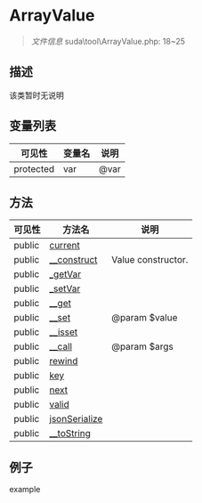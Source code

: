#  ArrayValue 

> *文件信息* suda\tool\ArrayValue.php: 18~25



## 描述

该类暂时无说明





## 变量列表
| 可见性 |  变量名   | 说明 |
|--------|----|------|
| protected   | var | @var| 



## 方法


| 可见性 | 方法名 | 说明 |
|--------|-------|------|
| public |[current](ArrayValue/current.md) |  |
| public |[__construct](ArrayValue/__construct.md) | Value constructor. |
| public |[_getVar](ArrayValue/_getVar.md) |  |
| public |[_setVar](ArrayValue/_setVar.md) |  |
| public |[__get](ArrayValue/__get.md) |  |
| public |[__set](ArrayValue/__set.md) | @param $value |
| public |[__isset](ArrayValue/__isset.md) |  |
| public |[__call](ArrayValue/__call.md) | @param $args |
| public |[rewind](ArrayValue/rewind.md) |  |
| public |[key](ArrayValue/key.md) |  |
| public |[next](ArrayValue/next.md) |  |
| public |[valid](ArrayValue/valid.md) |  |
| public |[jsonSerialize](ArrayValue/jsonSerialize.md) |  |
| public |[__toString](ArrayValue/__toString.md) |  |



## 例子

example